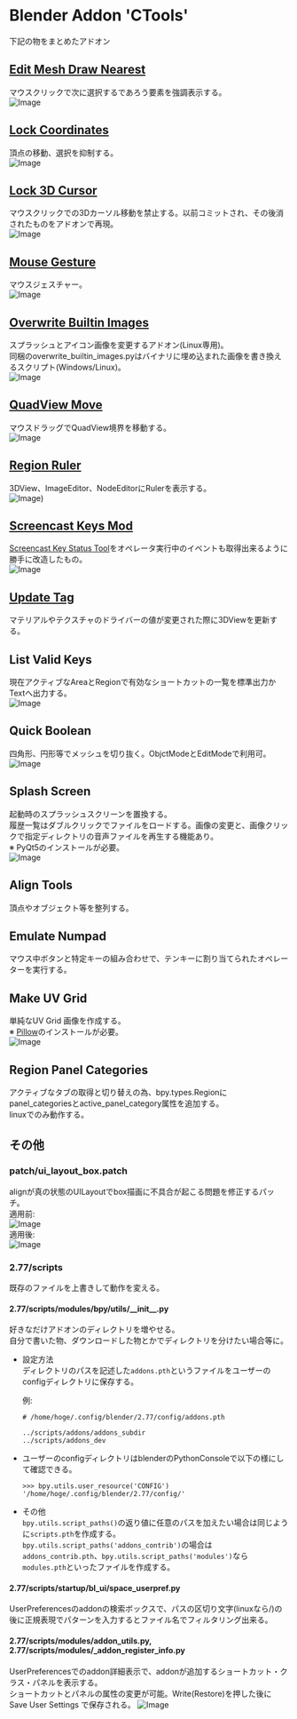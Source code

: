 # Blender Addon 'CTools'

下記の物をまとめたアドオン

## [Edit Mesh Draw Nearest](https://github.com/chromoly/blender-EditMeshDrawNearest 'Screencast Key Status Tool')
マウスクリックで次に選択するであろう要素を強調表示する。  
![Image](images/drawnear.jpg)

## [Lock Coordinates](https://github.com/chromoly/blender_lock_coords 'Lock Coordinatesl')  
頂点の移動、選択を抑制する。  
![Image](images/lockcoords.jpg)

## [Lock 3D Cursor](https://github.com/chromoly/lock_cursor3d 'Lock 3D Cursor')  
マウスクリックでの3Dカーソル移動を禁止する。以前コミットされ、その後消されたものをアドオンで再現。  
![Image](images/lockcursor.jpg)

## [Mouse Gesture](https://github.com/chromoly/blender_mouse_gesture 'Mouse Gesture')  
マウスジェスチャー。  
![Image](images/gesture.jpg)

## [Overwrite Builtin Images](https://github.com/chromoly/blender-OverwriteBuiltinImages 'Overwrite Builtin Images')
スプラッシュとアイコン画像を変更するアドオン(Linux専用)。  
同梱のoverwrite_builtin_images.pyはバイナリに埋め込まれた画像を書き換えるスクリプト(Windows/Linux)。  
![Image](images/splash.jpg)

## [QuadView Move](https://github.com/chromoly/quadview_move 'QuadView Move')
マウスドラッグでQuadView境界を移動する。  
![Image](images/quad.jpg)

## [Region Ruler](https://github.com/chromoly/regionruler 'Region Ruler')
3DView、ImageEditor、NodeEditorにRulerを表示する。  
![Image](images/ruler.jpg))

## [Screencast Keys Mod](https://github.com/chromoly/blender-ScreencastKeysMod 'Screencast Keys Mod')
[Screencast Key Status Tool](http://wiki.blender.org/index.php/Extensions:2.6/Py/Scripts/3D_interaction/Screencast_Key_Status_Tool "Screencast Key Status Tool")をオペレータ実行中のイベントも取得出来るように勝手に改造したもの。  
![Image](images/screencast.jpg)

## [Update Tag](https://github.com/chromoly/blender_update_tag 'Update Tag')
マテリアルやテクスチャのドライバーの値が変更された際に3DViewを更新する。

## List Valid Keys
現在アクティブなAreaとRegionで有効なショートカットの一覧を標準出力かTextへ出力する。  
![Image](images/listvalidkeys.jpg)

## Quick Boolean
四角形、円形等でメッシュを切り抜く。ObjctModeとEditModeで利用可。  
![Image](images/quickboolean.jpg)

## Splash Screen
起動時のスプラッシュスクリーンを置換する。  
履歴一覧はダブルクリックでファイルをロードする。画像の変更と、画像クリックで指定ディレクトリの音声ファイルを再生する機能あり。  
※ PyQt5のインストールが必要。  
![Image](images/splashscreen.jpg)

## Align Tools
頂点やオブジェクト等を整列する。  

## Emulate Numpad
マウス中ボタンと特定キーの組み合わせで、テンキーに割り当てられたオペレーターを実行する。  

## Make UV Grid
単純なUV Grid 画像を作成する。  
※ [Pillow](https://python-pillow.org)のインストールが必要。  
![Image](images/uvgrid.jpg)


## Region Panel Categories
アクティブなタブの取得と切り替えの為、bpy.types.Regionにpanel_categoriesとactive_panel_category属性を追加する。  
linuxでのみ動作する。


## その他
### patch/ui_layout_box.patch
alignが真の状態のUILayoutでbox描画に不具合が起こる問題を修正するパッチ。  
適用前:  
![Image](images/bug.jpg)  
適用後:  
![Image](images/patch.jpg)

### 2.77/scripts
既存のファイルを上書きして動作を変える。

#### 2.77/scripts/modules/bpy/utils/\_\_init\_\_.py  
好きなだけアドオンのディレクトリを増やせる。  
自分で書いた物、ダウンロードした物とかでディレクトリを分けたい場合等に。

* 設定方法  
ディレクトリのパスを記述した`addons.pth`というファイルをユーザーのconfigディレクトリに保存する。

    例:
    
    ```
    # /home/hoge/.config/blender/2.77/config/addons.pth
    
    ../scripts/addons/addons_subdir
    ../scripts/addons_dev
    ```

* ユーザーのconfigディレクトリはblenderのPythonConsoleで以下の様にして確認できる。  

    ```
    >>> bpy.utils.user_resource('CONFIG')
    '/home/hoge/.config/blender/2.77/config/'
    ```

* その他  
    `bpy.utils.script_paths()`の返り値に任意のパスを加えたい場合は同じように`scripts.pth`を作成する。  
    `bpy.utils.script_paths('addons_contrib')`の場合は`addons_contrib.pth`、`bpy.utils.script_paths('modules')`なら`modules.pth`といったファイルを作成する。

#### 2.77/scripts/startup/bl_ui/space_userpref.py  
UserPreferencesのaddonの検索ボックスで、パスの区切り文字(linuxなら/)の後に正規表現でパターンを入力するとファイル名でフィルタリング出来る。  

#### 2.77/scripts/modules/addon_utils.py, 2.77/scripts/modules/_addon_register_info.py  
UserPreferencesでのaddon詳細表示で、addonが追加するショートカット・クラス・パネルを表示する。  
ショートカットとパネルの属性の変更が可能。Write(Restore)を押した後に Save User Settings で保存される。
![Image](images/keymaps.jpg)